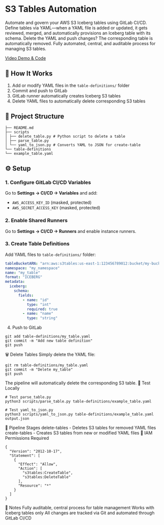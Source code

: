 # S3 Tables Automation

Automate and govern your AWS S3 Iceberg tables using GitLab CI/CD. Define tables via YAML—when a YAML file is added or updated, it gets reviewed, merged, and automatically provisions an Iceberg table with its schema. Delete the YAML and push changes? The corresponding table is automatically removed. Fully automated, central, and auditable process for managing S3 tables.  

[Video Demo & Code](https://lnkd.in/eDVB_kM9)  

## 🚀 How It Works

1. Add or modify YAML files in the `table-definitions/` folder  
2. Commit and push to GitLab  
3. GitLab runner automatically creates Iceberg S3 tables  
4. Delete YAML files to automatically delete corresponding S3 tables  

## 📁 Project Structure
```
├── README.md
├── scripts
│ ├── delete_table.py # Python script to delete a table
│ ├── parse_table.py
│ └── yaml_to_json.py # Converts YAML to JSON for create-table
└── table-definitions
└── example_table.yaml
```


## ⚙️ Setup

### 1. Configure GitLab CI/CD Variables
Go to **Settings → CI/CD → Variables** and add:

- `AWS_ACCESS_KEY_ID` (masked, protected)  
- `AWS_SECRET_ACCESS_KEY` (masked, protected)  

### 2. Enable Shared Runners
Go to **Settings → CI/CD → Runners** and enable instance runners.  

### 3. Create Table Definitions
Add YAML files to `table-definitions/` folder:
```yaml
tableBucketARN: "arn:aws:s3tables:us-east-1:123456789012:bucket/my-bucket"
namespace: "my_namespace"
name: "my_table"
format: "ICEBERG"
metadata:
  iceberg:
    schema:
      fields:
        - name: "id"
          type: "int"
          required: true
        - name: "name"
          type: "string"

```
4. Push to GitLab
```
git add table-definitions/my_table.yaml
git commit -m "Add new table definition"
git push

```


🗑️ Delete Tables
Simply delete the YAML file:

```
git rm table-definitions/my_table.yaml
git commit -m "Delete my_table"
git push

```

The pipeline will automatically delete the corresponding S3 table.
🧪 Test Locally
```
# Test parse_table.py
python3 scripts/parse_table.py table-definitions/example_table.yaml

# Test yaml_to_json.py
python3 scripts/yaml_to_json.py table-definitions/example_table.yaml output.json

```


📝 Pipeline Stages
delete-tables - Deletes S3 tables for removed YAML files
create-tables - Creates S3 tables from new or modified YAML files
🔐 IAM Permissions Required
```
{
  "Version": "2012-10-17",
  "Statement": [
    {
      "Effect": "Allow",
      "Action": [
        "s3tables:CreateTable",
        "s3tables:DeleteTable"
      ],
      "Resource": "*"
    }
  ]
}
```

📌 Notes
Fully auditable, central process for table management
Works with Iceberg tables only
All changes are tracked via Git and automated through GitLab CI/CD

